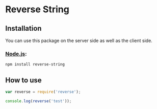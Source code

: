 # Reverse String



## Installation

You can use this package on the server side as well as the client side.

### [Node.js](http://nodejs.org/):

```
npm install reverse-string
```


## How to use

~~~ javascript
var reverse = require('reverse');

console.log(reverse('test'));
~~~